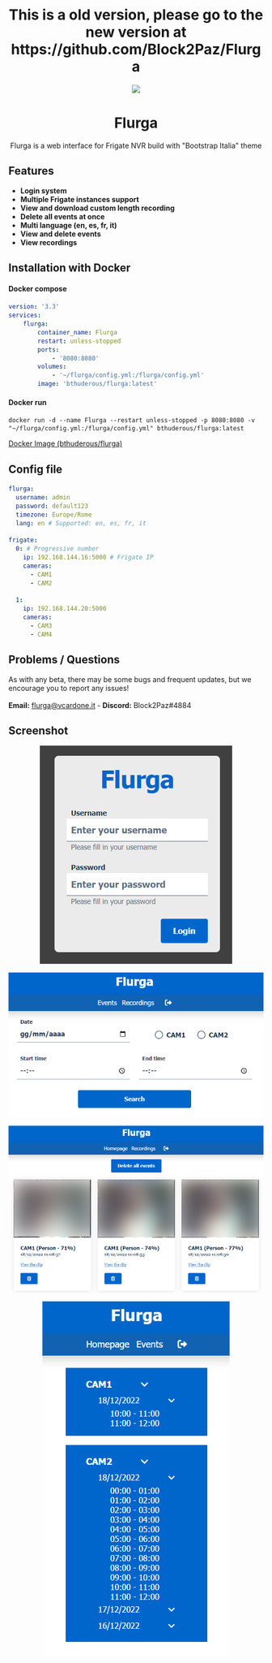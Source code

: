<h1 align="center">This is a old version, please go to the new version at https://github.com/Block2Paz/Flurga</h1>
<p align="center"><img width="150" src="https://raw.githubusercontent.com/Block2Paz/Flurga/main/public/img/favicon.ico"></p>
<h1 align="center">Flurga</h1>
<p align="center">Flurga is a web interface for Frigate NVR build with "Bootstrap Italia" theme</p>

## Features
- **Login system**
- **Multiple Frigate instances support**
- **View and download custom length recording**
- **Delete all events at once**
- **Multi language (en, es, fr, it)**
- **View and delete events**
- **View recordings**

## Installation with Docker
#### Docker compose
```yaml
version: '3.3'
services:
    flurga:
        container_name: Flurga
        restart: unless-stopped
        ports:
            - '8080:8080'
        volumes:
            - '~/flurga/config.yml:/flurga/config.yml'
        image: 'bthuderous/flurga:latest'
```
#### Docker run
```
docker run -d --name Flurga --restart unless-stopped -p 8080:8080 -v "~/flurga/config.yml:/flurga/config.yml" bthuderous/flurga:latest
```
<a href="https://hub.docker.com/r/bthuderous/flurga">Docker Image (bthuderous/flurga)</a>

## Config file
```yaml
flurga:
  username: admin
  password: default123
  timezone: Europe/Rome
  lang: en # Supported: en, es, fr, it
  
frigate:
  0: # Progressive number
    ip: 192.168.144.16:5000 # Frigate IP
    cameras:
      - CAM1
      - CAM2

  1:
    ip: 192.168.144.20:5000
    cameras:
      - CAM3
      - CAM4
```

## Problems / Questions
As with any beta, there may be some bugs and frequent updates, but we encourage you to report any issues!<br><br>
<b>Email:</b> flurga@vcardone.it - <b>Discord:</b> Block2Paz#4884

## Screenshot
<p align="center"><img src="images/login.png"></p>
<p align="center"><img src="images/home.png"></p>
<p align="center"><img src="images/events.png"></p>
<p align="center"><img src="images/recordings.png"></p>
